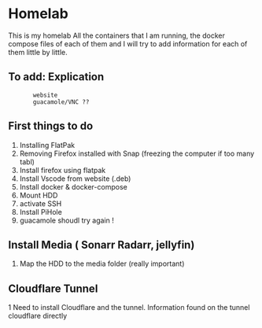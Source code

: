 # Homelab

This is my homelab
All the containers that I am running, the docker compose files of each of them and I will try to add information for each of them little by little.

## To add: Explication 
          
           website 
           guacamole/VNC ??

## First things to do

1. Installing FlatPak
2. Removing Firefox installed with Snap (freezing the computer if too many tabl)
3. Install firefox using flatpak
4. Install Vscode from website (.deb)
5. Install docker & docker-compose
6. Mount HDD
7. activate SSH
8. Install PiHole
8. guacamole shoudl try again !


## Install Media ( Sonarr Radarr, jellyfin)
1. Map the HDD to the media folder (really important)




## Cloudflare Tunnel
1 Need to install Cloudflare and the tunnel. Information found on the tunnel cloudflare directly










